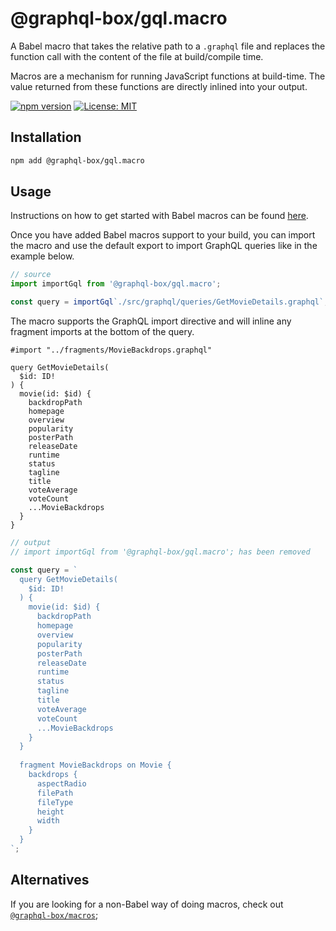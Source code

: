# @graphql-box/gql.macro

A Babel macro that takes the relative path to a `.graphql` file and replaces the function call with the content of the file at build/compile time.

Macros are a mechanism for running JavaScript functions at build-time. The value returned from these functions are directly inlined into your output.

[![npm version](https://badge.fury.io/js/%40graphql-box%2Fgql.macro.svg)](https://badge.fury.io/js/%40graphql-box%2Fgql.macro)
[![License: MIT](https://img.shields.io/badge/License-MIT-yellow.svg)](LICENSE)

## Installation

```bash
npm add @graphql-box/gql.macro
```

## Usage

Instructions on how to get started with Babel macros can be found [here](https://github.com/kentcdodds/babel-plugin-macros).

Once you have added Babel macros support to your build, you can import the macro and use the default export to import GraphQL queries like in the example below.

```ts
// source
import importGql from '@graphql-box/gql.macro';

const query = importGql`./src/graphql/queries/GetMovieDetails.graphql`;
```

The macro supports the GraphQL import directive and will inline any fragment imports at the bottom of the query.

```gql
#import "../fragments/MovieBackdrops.graphql"

query GetMovieDetails(
  $id: ID!
) {
  movie(id: $id) {
    backdropPath
    homepage
    overview
    popularity
    posterPath
    releaseDate
    runtime
    status
    tagline
    title
    voteAverage
    voteCount
    ...MovieBackdrops
  }
}
```

```ts
// output
// import importGql from '@graphql-box/gql.macro'; has been removed

const query = `
  query GetMovieDetails(
    $id: ID!
  ) {
    movie(id: $id) {
      backdropPath
      homepage
      overview
      popularity
      posterPath
      releaseDate
      runtime
      status
      tagline
      title
      voteAverage
      voteCount
      ...MovieBackdrops
    }
  }
  
  fragment MovieBackdrops on Movie {
    backdrops {
      aspectRadio
      filePath
      fileType
      height
      width
    }
  }
`;
```

## Alternatives

If you are looking for a non-Babel way of doing macros, check out [`@graphql-box/macros`](../macros/README.md);
